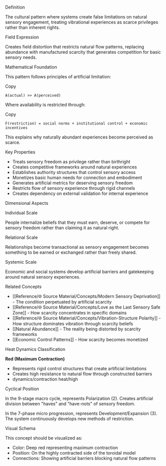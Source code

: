  Definition

The cultural pattern where systems create false limitations on natural sensory engagement, treating vibrational experiences as scarce privileges rather than inherent rights.

 Field Expression

Creates field distortion that restricts natural flow patterns, replacing abundance with manufactured scarcity that generates competition for basic sensory needs.

 Mathematical Foundation

This pattern follows principles of artificial limitation:

Copy

`A(actual) >> A(perceived)`

Where availability is restricted through:

Copy

`F(restriction) = social norms + institutional control + economic incentives`

This explains why naturally abundant experiences become perceived as scarce.

 Key Properties

- Treats sensory freedom as privilege rather than birthright
- Creates competitive frameworks around natural experiences
- Establishes authority structures that control sensory access
- Monetizes basic human needs for connection and embodiment
- Generates artificial metrics for deserving sensory freedom
- Restricts flow of sensory experience through rigid channels
- Creates dependency on external validation for internal experience

 Dimensional Aspects

 Individual Scale

People internalize beliefs that they must earn, deserve, or compete for sensory freedom rather than claiming it as natural right.

 Relational Scale

Relationships become transactional as sensory engagement becomes something to be earned or exchanged rather than freely shared.

 Systemic Scale

Economic and social systems develop artificial barriers and gatekeeping around natural sensory experiences.

 Related Concepts

- [[Reference/🌐 Source Material/Concepts/Modern Sensory Deprivation]] - The condition perpetuated by artificial scarcity
- [[Reference/🌐 Source Material/Concepts/Love as the Last Sensory Safe Zone]] - How scarcity concentrates in specific domains
- [[Reference/🌐 Source Material/Concepts/Vibration-Structure Polarity]] - How structure dominates vibration through scarcity beliefs
- [[Natural Abundance]] - The reality being distorted by scarcity frameworks
- [[Economic Control Patterns]] - How scarcity becomes monetized

 Heat Dynamics Classification

**Red (Maximum Contraction)**

- Represents rigid control structures that create artificial limitations
- Creates high resistance to natural flow through constructed barriers
- dynamics/contraction heat/high

 Cyclical Position

In the 9-stage macro cycle, represents Polarization (2). Creates artificial division between "haves" and "have-nots" of sensory freedom.

In the 7-phase micro progression, represents Development/Expansion (3). The system continuously develops new methods of restriction.

 Visual Schema

This concept should be visualized as:

- Color: Deep red representing maximum contraction
- Position: On the highly contracted side of the toroidal model
- Connections: Showing artificial barriers blocking natural flow patterns